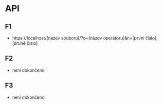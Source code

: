 # API

## F1

- https://localhost/[název souboru]/?o=[název operátoru]&n=[první číslo],[druhé číslo]

## F2

- není dokončeno

## F3

- není dokončeno
